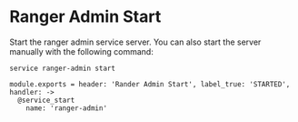 
# Ranger Admin Start

Start the ranger admin service server. You can also start the server
manually with the following command:

```
service ranger-admin start
```

    module.exports = header: 'Rander Admin Start', label_true: 'STARTED', handler: ->
      @service_start
        name: 'ranger-admin'
